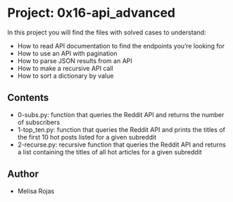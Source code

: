 # Project: 0x16-api_advanced

In this project you will find the files with solved cases to understand:

* How to read API documentation to find the endpoints you’re looking for
* How to use an API with pagination
* How to parse JSON results from an API
* How to make a recursive API call
* How to sort a dictionary by value

## Contents
* 0-subs.py: function that queries the Reddit API and returns the number of subscribers
* 1-top_ten.py: function that queries the Reddit API and prints the titles of the first 10 hot posts listed for a given subreddit
* 2-recurse.py: recursive function that queries the Reddit API and returns a list containing the titles of all hot articles for a given subreddit


## Author
* Melisa Rojas
